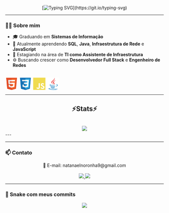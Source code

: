 <div align="center">

[![Typing SVG](https://readme-typing-svg.demolab.com?font=Roboto+Condensed&weight=800&size=35&pause=1000&color=3B5323&center=true&vCenter=true&width=800&height=100&lines=Olá%2C+eu+sou+Natanael+Noronha!;Estudante+de+Sistemas+de+Informação.;Apaixonado+por+Tecnologia+e+Aprendizado.)](https://git.io/typing-svg)

</div>

---

### 👨‍💻 Sobre mim

- 🎓 Graduando em **Sistemas de Informação**  
- 🌱 Atualmente aprendendo **SQL**, **Java**, **Infraestrutura de Rede** e **JavaScript**  
- 💼 Estagiando na área de **TI como Assistente de Infraestrutura**  
- ⚙️ Buscando crescer como **Desenvolvedor Full Stack** e **Engenheiro de Redes**

<div style="display: inline_block"><br>
  <img align="center" alt="HTML" title="HTML5" height="40" width="40" src="https://raw.githubusercontent.com/devicons/devicon/master/icons/html5/html5-original.svg">
  <img align="center" alt="CSS" title="CSS3" height="40" width="40" src="https://raw.githubusercontent.com/devicons/devicon/master/icons/css3/css3-original.svg">
  <img align="center" alt="JavaScript" title="JavaScript" height="40" width="40" src="https://raw.githubusercontent.com/devicons/devicon/master/icons/javascript/javascript-plain.svg">
  <img align="center" alt="Java" title="Java" height="40" width="40" src="https://raw.githubusercontent.com/devicons/devicon/master/icons/java/java-original.svg">
</div>

---


<h2 align="center" >⚡Stats⚡</h2>
<br>
<div align="center" >
  <picture>
  <source
    srcset="https://github-readme-stats.vercel.app/api?username=natan-cd&show_icons=true&theme=dark"
    media="(prefers-color-scheme: dark)"
  />
  <source
    srcset="https://github-readme-stats.vercel.app/api?username=artur-debv&show_icons=true"
    media="(prefers-color-scheme: light), (prefers-color-scheme: no-preference)"
  />
  <img src="https://github-readme-stats.vercel.app/api?username=artur-debv&show_icons=true" />
</picture>
</div>
---

---

### 📫 Contato

<div align="center">
  📧 E-mail: natanaelnoronha9@gmail.com  
  <br><br>
  <a href="https://www.linkedin.com/in/natanaelnoronha/" target="_blank">
    <img src="https://img.shields.io/badge/-LinkedIn-0A66C2?style=for-the-badge&logo=linkedin&logoColor=white" />
  </a>
  <a href="https://www.instagram.com/natanael.noronha/" target="_blank">
    <img src="https://img.shields.io/badge/-Instagram-E4405F?style=for-the-badge&logo=instagram&logoColor=white" />
  </a>
</div>

---

### 🐍 Snake com meus commits

<div align="center">
  <img src="https://github.com/natanaelnoronha/natanaelnoronha/blob/output/github-contribution-grid-snake.svg" />
</div>
